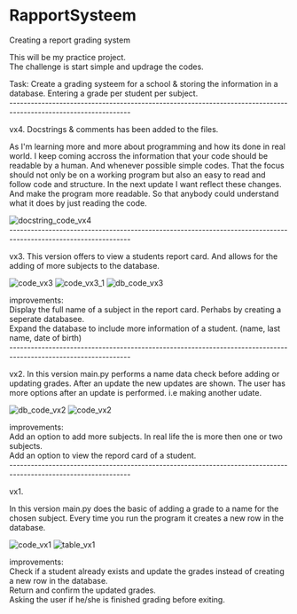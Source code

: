 # RapportSysteem
Creating a report grading system


This will be my practice project. 
</br>The challenge is start simple and updrage the codes.

Task: Create a grading systeem for a school & storing the information in a database. 
Entering a grade per student per subject.
</br> ----------------------------------------------------------------------------------------------------------------
</br>

vx4.
Docstrings & comments has been added to the files. 

As I'm learning more and more about programming and how its done in real world. I keep coming accross the information that your code should be readable by a human.
And whenever possible simple codes. That the focus should not only be on a working program but also an easy to read and follow code and structure.
In the next update I want reflect these changes. And make the program more readable. So that anybody could understand what it does by just reading the code.

![docstring_code_vx4](https://user-images.githubusercontent.com/101508384/170393725-4c4e145c-dfca-4d13-92d5-5a1d437334a2.png)
</br> ----------------------------------------------------------------------------------------------------------------
</br>



vx3.
This version offers to view a students report card. And allows for the adding of more subjects to the database.

![code_vx3](https://user-images.githubusercontent.com/101508384/165411193-c2a12e4b-9098-4595-bd31-4cca669c4482.png)
![code_vx3_1](https://user-images.githubusercontent.com/101508384/165411194-ce2a82ec-bc21-460b-ae84-c6e8ec59976d.png)
![db_code_vx3](https://user-images.githubusercontent.com/101508384/165411333-f41a4e85-7666-4330-aca1-296b7835b51f.png)

improvements:
</br>Display the full name of a subject in the report card. Perhabs by creating a seperate databasee. 
</br>Expand the database to include more information of a student. (name, last name, date of birth)
</br> ----------------------------------------------------------------------------------------------------------------
</br>

vx2.
In this version main.py performs a name data check before adding or updating grades.
After an update the new updates are shown.
The user has more options after an update is performed. i.e making another udate.

![db_code_vx2](https://user-images.githubusercontent.com/101508384/164891963-ef7c2c29-781f-4cb5-bfa7-65719c4bd86f.png)
![code_vx2](https://user-images.githubusercontent.com/101508384/164891977-277d2938-68db-4d06-ad3f-87abe8501555.png)

improvements:
</br>Add an option to add more subjects. In real life the is more then one or two subjects.
</br>Add an option to view the repord card of a student.
</br> ----------------------------------------------------------------------------------------------------------------
</br>

vx1.

In this version main.py does the basic of adding a grade to a name for the chosen subject.
Every time you run the program it creates a new row in the database.

![code_vx1](https://user-images.githubusercontent.com/101508384/164482206-9c9b3602-3f7c-4898-b7ec-2ae2fd0ff586.png)
![table_vx1](https://user-images.githubusercontent.com/101508384/164482236-42772574-6fbf-424f-92bf-b845bcfb46d5.png)

improvements: 
</br>Check if a student already exists and update the grades instead of creating a new row in the database.
</br>Return and confirm the updated grades.
</br>Asking the user if he/she is finished grading before exiting. 

